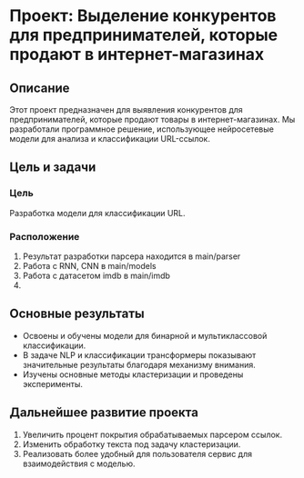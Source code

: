 # Проект: Выделение конкурентов для предпринимателей, которые продают в интернет-магазинах
 

## Описание

Этот проект предназначен для выявления конкурентов для предпринимателей, которые продают товары в интернет-магазинах. Мы разработали программное решение, использующее нейросетевые модели для анализа и классификации URL-ссылок.

## Цель и задачи

### Цель

Разработка модели для классификации URL.

### Расположение

1. Результат разработки парсера находится в main/parser
2. Работа с RNN, CNN в main/models
3. Работа с датасетом imdb в main/imdb
4. 

## Основные результаты

- Освоены и обучены модели для бинарной и мультиклассовой классификации.
- В задаче NLP и классификации трансформеры показывают значительные результаты благодаря механизму внимания.
- Изучены основные методы кластеризации и проведены эксперименты.

## Дальнейшее развитие проекта

1. Увеличить процент покрытия обрабатываемых парсером ссылок.
2. Изменить обработку текста под задачу кластеризации.
3. Реализовать более удобный для пользователя сервис для взаимодействия с моделью.
